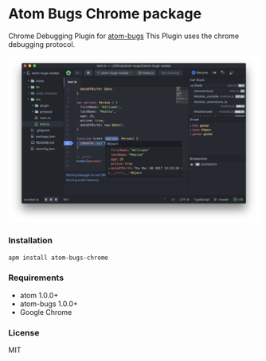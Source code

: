 # Atom Bugs Chrome package

Chrome Debugging Plugin for [atom-bugs](https://github.com/atom-bugs/atom-bugs)
This Plugin uses the chrome debugging protocol.

![preview](https://raw.githubusercontent.com/atom-bugs/atom-bugs/master/assets/preview.png)

### Installation

```
apm install atom-bugs-chrome
```

### Requirements
- atom 1.0.0+
- atom-bugs 1.0.0+
- Google Chrome

### License

MIT
